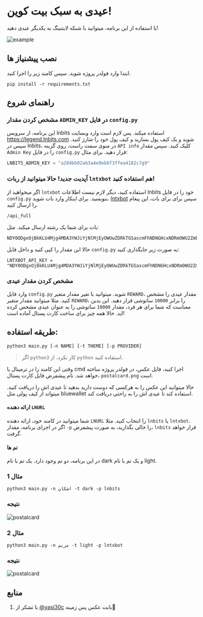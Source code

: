 # عیدی به سبک بیت کوین!

با استفاده از این برنامه، میتوانید با شبکه لایتنینگ به یکدیگر عیدی دهید!

![example](https://user-images.githubusercontent.com/55811147/159043625-2198255a-5a8f-4b5e-8829-f14472663c10.png)

## نصب پیشنیاز ها
ابتدا وارد فولدر پروژه شوید. سپس کامند زیر را اجرا کنید.
```terminal
pip install -r requirements.txt
```

## راهنمای شروع
### مشخص کردن مقدار `ADMIN_KEY` در فایل `config.py`
این برنامه، از سرویس lnbits استفاده میکند. پس لازم است وارد وبسایت https://legend.lnbits.com شوید و یک کیف پول بسازید و کیف پول خود را شارژ کنید. سپس در lnbits، در منوی سمت راست، روی گزینه `API info` کلیک کنید. سپس مقدار `Admin Key` را در فایل `config.py` قرار دهید. 
برای مثال:
```python
LNBITS_ADMIN_KEY = "a284bb02ab3a4e0eb6f3ffea4182c7g9"
```
### آپدیت جدید! حالا میتوانید از ربات `lntxbot` هم استفاده کنید!
اگر میخواهید از `lntxbot` استفاده کنید، دیگر لازم نیست اطلاعات lnbits خود را در فایل `config.py`  بنویسید.
برای اینکار وارد بات شوید. [lntxbot](https://lntxbot.com)
سپس برای برای بات، این پیغام را ارسال کنید.
```
/api_full
```
بات برای شما یک رشته ارسال میکند. مثل:
```
NDY0ODgxOjBkKLU4Mjg4MDA3YWJiYjNlMjEyOWUwZDRkTGSascmFhNDNGHcxNDRmOWU2ZmE1MDc3MTYzN2JiOThhNjk=
```
حالا این مقدار را کپی کنید و داخل فایل `config.py` به صورت زیر جایگذاری کنید:
```
LNTXBOT_API_KEY = "NDY0ODgxOjBkKLU4Mjg4MDA3YWJiYjNlMjEyOWUwZDRkTGSascmFhNDNGHcxNDRmOWU2ZmE1MDc3MTYzN2JiOThhNjk="
```
### مشخص کردن مقدار عیدی
وارد فایل `config.py` شوید. میتوانید با تغیر مقدار متغیر `REWARD`، مقدار عیدی را مشخص کنید. مثلا میتوانید مقدار متغیر `REWARD`، را برابر `10000` ساتوشی قرار دهید. این بدین معناست که شما برای هر فرد، مقدار `10000` ساتوشی را به عنوان عیدی مشخص کرده اید.
حالا همه چیز برای ساخت کارت پستال آماده است!

## طریقه استفاده: 
```terminal
python3 main.py [-n NAME] [-t THEME] [-p PROVIDER]
```
> اگر `python3` کار نکرد، از `python` استفاده کنید.

وقتی این کامند را در ترمینال یا cmd اجرا کنید، فایل عکس، در فولدر پروژه ساخته خواهد شد.
نام پیشفرض فایل کارت پستال، `postalcard.png` است.

حالا میتوانید این عکس را به هرکسی که دوست دارید بدهید تا عیدی اش را دریافت کنید. میتواند از کیف پولی مثل bluewallet استفاده کند تا عیدی اش را به راحتی دریافت کند.
#### ارائه دهنده `LNURL`
 شما میتوانید در کامند خود، ارائه دهنده `LNURL` را انتخاب کنید. مثلا `lnbits` یا `lntxbot`. اگر در اجرای برنامه، مقدار `-p` را خالی بگذارید، به صورت پیشفرض، `lnbits` قرار خواهد گرفت.
#### تم ها
در این برنامه، دو تم وجود دارد. یک تم با نام dark و یک تم با نام light. 

### مثال 1
```terminal
python3 main.py -n اشکان -t dark -p lnbits
```

### نتیجه
![postalcard](https://user-images.githubusercontent.com/55811147/159044336-9a42629e-7f89-4481-a137-ab5f0a8bf2cc.png)

### مثال 2
```terminal
python3 main.py -n مریم -t light -p lntxbot
```

### نتیجه
![postalcard](https://user-images.githubusercontent.com/55811147/159054261-b6aa5553-6bae-4886-a1ba-7c1e3fd09efa.png)

## منابع
1. با تشکر از [@yasi30c](https://t.me/yasi30c) بابت عکس پس زمینه🙌
